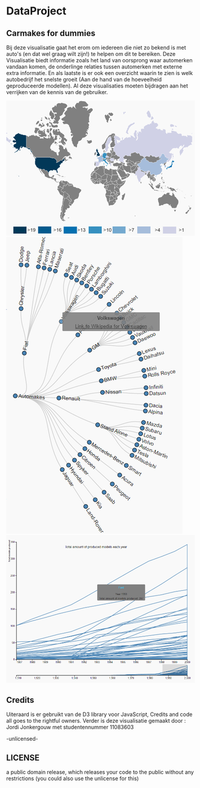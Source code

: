 # DataProject
 
## Carmakes for dummies
Bij deze visualisatie gaat het erom om iedereen die niet zo bekend is met auto's (en dat wel graag wilt zijn!) te helpen om dit te bereiken. Deze Visualisatie biedt informatie zoals het land van oorsprong waar automerken vandaan komen, de onderlinge relaties tussen automerken met externe extra informatie. En als laatste is er ook een overzicht waarin te zien is welk autobedrijf het snelste groeit (Aan de hand van de hoeveelheid geproduceerde modellen). Al deze visualisaties moeten bijdragen aan het verrijken van de kennis van de gebruiker.

![](doc/img001.png)
![](doc/img002.png)
![](doc/img003.png)

## Credits
Uiteraard is er gebruikt van de D3 library voor JavaScript, Credits and code all goes to the rightful owners.
Verder is deze visualisatie gemaakt door : Jordi Jonkergouw met studentennummer 11083603

-unlicensed-

## LICENSE
a public domain release, which releases your code to the public without any restrictions (you could also use the unlicense for this)